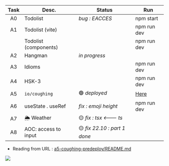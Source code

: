 | Task  | Desc.                   | Status                                 | Run            |
|:-----:|-------------------------|----------------------------------------|----------------|
| A0    | Todolist                | _bug : EACCES_                     | npm start
| A1    | Todolist (vite)         |                                        | npm run dev 
|&#8203;| Todolist (components)   |                                        | npm run dev
| A2    | Hangman                 | _in progress_                          |
| A3    | Idioms                  |                                        | npm run dev 
| A4    | HSK-3                   |                                        | npm run dev
| A5    | `io/coughing`           | :green_circle: _deployed_              | [Here](https://nuoxoxo.github.io/coughing)
| A6    | useState . useRef       | _fix : emoji height_                   | npm run dev
| A7    | :sun_behind_rain_cloud: Weather | :yellow_circle: _fix : tsx <--- ts_ 
| A8    | AOC: access to input    | :yellow_circle: _fix 22.10 : part 1 done_ 

- Reading from URL : [a5-coughing-predeploy/README.md](a5-coughing-predeploy/README.md)

![](https://i.imgur.com/Vi97P6T.jpg)
